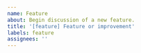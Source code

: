 ```yaml
---
name: Feature
about: Begin discussion of a new feature.
title: '[feature] Feature or improvement'
labels: feature
assignees: ''
---
```

